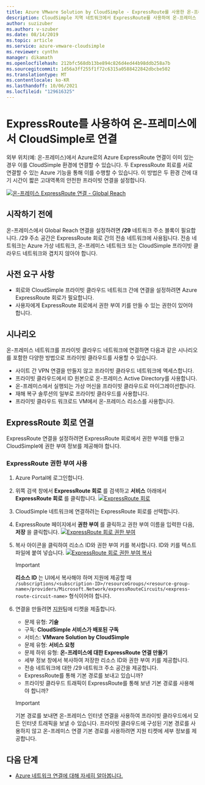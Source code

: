 ```yaml
---
title: Azure VMware Solution by CloudSimple - ExpressRoute를 사용한 온-프레미스 연결
description: CloudSimple 지역 네트워크에서 ExpressRoute를 사용하여 온-프레미스 연결을 요청하는 방법을 설명합니다.
author: suzizuber
ms.author: v-szuber
ms.date: 08/14/2019
ms.topic: article
ms.service: azure-vmware-cloudsimple
ms.reviewer: cynthn
manager: dikamath
ms.openlocfilehash: 212bfc568db13be894c826d4ed44b98ddb258a7b
ms.sourcegitcommit: 1d56a3ff255f1f72c6315a0588422842dbcbe502
ms.translationtype: MT
ms.contentlocale: ko-KR
ms.lasthandoff: 10/06/2021
ms.locfileid: "129616325"
---
```

# <a name="connect-from-on-premises-to-cloudsimple-using-expressroute"></a>ExpressRoute를 사용하여 온-프레미스에서 CloudSimple로 연결

외부 위치(예: 온-프레미스)에서 Azure로의 Azure ExpressRoute 연결이 이미 있는 경우 이를 CloudSimple 환경에 연결할 수 있습니다. 두 ExpressRoute 회로를 서로 연결할 수 있는 Azure 기능을 통해 이를 수행할 수 있습니다. 이 방법은 두 환경 간에 대기 시간이 짧은 고대역폭의 안전한 프라이빗 연결을 설정합니다.

[![온-프레미스 ExpressRoute 연결 - Global Reach](media/cloudsimple-global-reach-connection.png)](media/cloudsimple-global-reach-connection.png)

## <a name="before-you-begin"></a>시작하기 전에

온-프레미스에서 Global Reach 연결을 설정하려면 **/29** 네트워크 주소 블록이 필요합니다.  /29 주소 공간은 ExpressRoute 회로 간의 전송 네트워크에 사용됩니다.  전송 네트워크는 Azure 가상 네트워크, 온-프레미스 네트워크 또는 CloudSimple 프라이빗 클라우드 네트워크와 겹치지 않아야 합니다.

## <a name="prerequisites"></a>사전 요구 사항

* 회로와 CloudSimple 프라이빗 클라우드 네트워크 간에 연결을 설정하려면 Azure ExpressRoute 회로가 필요합니다.
* 사용자에게 ExpressRoute 회로에서 권한 부여 키를 만들 수 있는 권한이 있어야 합니다.

## <a name="scenarios"></a>시나리오

온-프레미스 네트워크를 프라이빗 클라우드 네트워크에 연결하면 다음과 같은 시나리오를 포함한 다양한 방법으로 프라이빗 클라우드를 사용할 수 있습니다.

* 사이트 간 VPN 연결을 만들지 않고 프라이빗 클라우드 네트워크에 액세스합니다.
* 프라이빗 클라우드에서 ID 원본으로 온-프레미스 Active Directory를 사용합니다.
* 온-프레미스에서 실행되는 가상 머신을 프라이빗 클라우드로 마이그레이션합니다.
* 재해 복구 솔루션의 일부로 프라이빗 클라우드를 사용합니다.
* 프라이빗 클라우드 워크로드 VM에서 온-프레미스 리소스를 사용합니다.

## <a name="connecting-expressroute-circuits"></a>ExpressRoute 회로 연결

ExpressRoute 연결을 설정하려면 ExpressRoute 회로에서 권한 부여를 만들고 CloudSimple에 권한 부여 정보를 제공해야 합니다.


### <a name="create-expressroute-authorization"></a>ExpressRoute 권한 부여 사용

1. Azure Portal에 로그인합니다.

2. 위쪽 검색 창에서 **ExpressRoute 회로** 를 검색하고 **서비스** 아래에서 **ExpressRoute 회로** 를 클릭합니다.
    [![ExpressRoute 회로](media/azure-expressroute-transit-search.png)](media/azure-expressroute-transit-search.png)

3. CloudSimple 네트워크에 연결하려는 ExpressRoute 회로를 선택합니다.

4. ExpressRoute 페이지에서 **권한 부여** 를 클릭하고 권한 부여 이름을 입력한 다음, **저장** 을 클릭합니다.
    [![ExpressRoute 회로 권한 부여](media/azure-expressroute-transit-authorizations.png)](media/azure-expressroute-transit-authorizations.png)

5. 복사 아이콘을 클릭하여 리소스 ID와 권한 부여 키를 복사합니다. ID와 키를 텍스트 파일에 붙여 넣습니다.
    [![ExpressRoute 회로 권한 부여 복사](media/azure-expressroute-transit-authorization-copy.png)](media/azure-expressroute-transit-authorization-copy.png)

    > [!IMPORTANT]
    > **리소스 ID** 는 UI에서 복사해야 하며 지원에 제공할 때 ```/subscriptions/<subscription-ID>/resourceGroups/<resource-group-name>/providers/Microsoft.Network/expressRouteCircuits/<express-route-circuit-name>``` 형식이어야 합니다.

6. 연결을 만들려면 <a href="https://portal.azure.com/#blade/Microsoft_Azure_Support/HelpAndSupportBlade/newsupportrequest" target="_blank">지원</a>팀에 티켓을 제출합니다.
    * 문제 유형: **기술**
    * 구독: **CloudSimple 서비스가 배포된 구독**
    * 서비스: **VMware Solution by CloudSimple**
    * 문제 유형: **서비스 요청**
    * 문제 하위 유형: **온-프레미스에 대한 ExpressRoute 연결 만들기**
    * 세부 정보 창에서 복사하여 저장한 리소스 ID와 권한 부여 키를 제공합니다.
    * 전송 네트워크에 대한 /29 네트워크 주소 공간을 제공합니다.
    * ExpressRoute를 통해 기본 경로를 보내고 있습니까?
    * 프라이빗 클라우드 트래픽이 ExpressRoute를 통해 보낸 기본 경로를 사용해야 합니까?

    > [!IMPORTANT]
    > 기본 경로를 보내면 온-프레미스 인터넷 연결을 사용하여 프라이빗 클라우드에서 모든 인터넷 트래픽을 보낼 수 있습니다.  프라이빗 클라우드에 구성된 기본 경로를 사용하지 않고 온-프레미스 연결 기본 경로를 사용하려면 지원 티켓에 세부 정보를 제공합니다.

## <a name="next-steps"></a>다음 단계

* [Azure 네트워크 연결에 대해 자세히 알아봅니다.](cloudsimple-azure-network-connection.md)  
